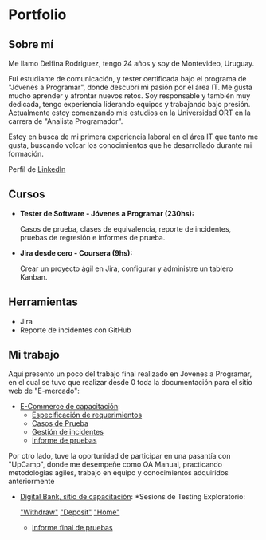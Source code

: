 # Portfolio

## Sobre mí

Me llamo Delfina Rodriguez, tengo 24 años y soy de Montevideo, Uruguay.

Fui estudiante de comunicación, y tester certificada bajo el programa de "Jóvenes a Programar", donde descubrí mi pasión por el área IT. Me gusta mucho aprender y afrontar nuevos retos. Soy responsable y también muy dedicada, tengo experiencia liderando equipos y trabajando bajo presión. Actualmente estoy comenzando mis estudios en la Universidad ORT en la carrera de "Analista Programador".

Estoy en busca de mi primera experiencia laboral en el área IT que tanto me gusta, buscando volcar los conocimientos que he desarrollado durante mi formación.

Perfil de [LinkedIn](https://www.linkedin.com/in/delfina-rodriguez-a41445253/)

## Cursos
* **Tester de Software - Jóvenes a Programar (230hs):**

  Casos de prueba, clases de equivalencia, reporte de incidentes, pruebas de regresión e informes de prueba.
  
* **Jira desde cero - Coursera (9hs):**

  Crear un proyecto ágil en Jira, configurar y administre un tablero Kanban.
  
## Herramientas

* Jira
* Reporte de incidentes con GitHub

## Mi trabajo
Aqui presento un poco del trabajo final realizado en Jovenes a Programar, en el cual se tuvo que realizar desde 0 toda la documentación para el sitio web de "E-mercado":

* [E-Commerce de capacitación](https://japceibal.github.io/e-mercado-TESTING/index.html):
  * [Especificación de requerimientos](https://drive.google.com/file/d/1K8_mHOXb3gJquuCmF-9APEcAubNOliXx/view?usp=sharing)
  * [Casos de Prueba](https://docs.google.com/spreadsheets/d/1Y1ttlFS-dI2svDl4PVXaLrcgdKyWm3cr/edit?usp=sharing&ouid=103034878235768917190&rtpof=true&sd=true)
  * [Gestión de incidentes](https://docs.google.com/spreadsheets/d/13Uyg7zY0K7Msv1DiV-hISn3bDEo06saf/edit?usp=sharing&ouid=103034878235768917190&rtpof=true&sd=true)
  * [Informe de pruebas](https://drive.google.com/file/d/1keL67KGLMmQyKB6igooAQDUus-k1T1aY/view?usp=sharing)

Por otro lado, tuve la oportunidad de participar en una pasantía con "UpCamp", donde me desempeñe como QA Manual, practicando metodologias agiles, trabajo en equipo y conocimientos adquiridos anteriormente

* [Digital Bank, sitio de capacitación](http://digitalbank.upcamp.io/bank/login):
  *Sesions de Testing Exploratorio:
  
  ["Withdraw"](https://drive.google.com/file/d/13OjRmW53oGWGtJ5jWCIsHzYnrWRFBpyP/view?usp=sharing)
  ["Deposit"](https://drive.google.com/file/d/1aryKOvjYUVn7uBhMVvCkEQwYC70XRnWE/view?usp=sharing)
  ["Home"](https://drive.google.com/file/d/14S6M6kclcd5g_O-UHVYbofr6BHQbLD_c/view?usp=sharing)
  * [Informe final de pruebas](https://drive.google.com/file/d/1JGyS3JshAVLc-HRutoaryz2ktlO1M249/view?usp=sharing)
